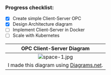 ### Progress checklist:


- [x] Create simple Client-Server OPC
- [x] Design Architecture diagram
- [ ] Implement Client-Server in Docker
- [ ] Scale with Kubernetes

| OPC Client-Server Diagram |
|:--:|
|![space-1.jpg](https://user-images.githubusercontent.com/100642061/230538520-f747738b-4957-4136-b8ee-0ef539871e80.png)|
|I made this diagram using [Diagrams.net](https://app.diagrams.net/).|
